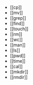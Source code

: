 *  [[cp]]
* [[mv]]
* [[grep]]
* [[find]]
* [[touch]]
* [[rm]]
* [[wc]]
* [[man]]
* [[ls]]
* [[pwd]]
* [[time]]
* [[cal]]
* [[mkdir]]
* [[rmdir]]